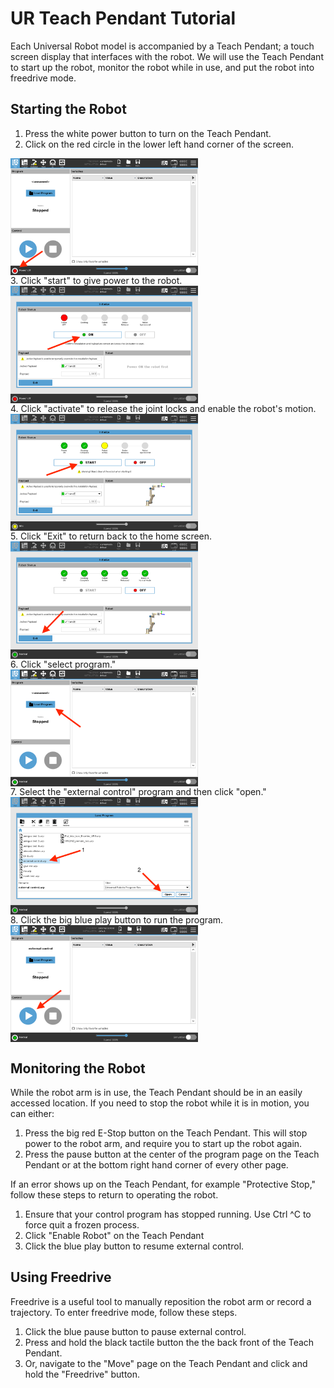 # UR Teach Pendant Tutorial
Each Universal Robot model is accompanied by a Teach Pendant; a touch screen display that interfaces with the robot. We will use the Teach Pendant to start up the robot, monitor the robot while in use, and put the robot into freedrive mode.

## Starting the Robot
1. Press the white power button to turn on the Teach Pendant.
2. Click on the red circle in the lower left hand corner of the screen.
<div style="display: flex; align-items: center;">
    <img src="examples/img/step1.png" alt="Image 1" style="width:300px;"/>
</div>
3. Click "start" to give power to the robot.
<div style="display: flex; align-items: center;">
    <img src="examples/img/step2.png" alt="Image 1" style="width:300px;"/>
</div>
4. Click "activate" to release the joint locks and enable the robot's motion.
<div style="display: flex; align-items: center;">
    <img src="examples/img/step3.png" alt="Image 1" style="width:300px;"/>
</div>
5. Click "Exit" to return back to the home screen.
<div style="display: flex; align-items: center;">
    <img src="examples/img/step4.png" alt="Image 1" style="width:300px;"/>
</div>
6. Click "select program."
<div style="display: flex; align-items: center;">
    <img src="examples/img/step5.png" alt="Image 1" style="width:300px;"/>
</div>
7. Select the "external control" program and then click "open."
<div style="display: flex; align-items: center;">
    <img src="examples/img/step6.png" alt="Image 1" style="width:300px;"/>
</div>
8. Click the big blue play button to run the program.
<div style="display: flex; align-items: center;">
    <img src="examples/img/step7.png" alt="Image 1" style="width:300px;"/>
</div>

## Monitoring the Robot
While the robot arm is in use, the Teach Pendant should be in an easily accessed location. If you need to stop the robot while it is in motion, you can either:
1. Press the big red E-Stop button on the Teach Pendant. This will stop power to the robot arm, and require you to start up the robot again.
2. Press the pause button at the center of the program page on the Teach Pendant or at the bottom right hand corner of every other page.

If an error shows up on the Teach Pendant, for example "Protective Stop," follow these steps to return to operating the robot.
1. Ensure that your control program has stopped running. Use Ctrl ^C to force quit a frozen process.
2. Click "Enable Robot" on the Teach Pendant
3. Click the blue play button to resume external control.

## Using Freedrive
Freedrive is a useful tool to manually reposition the robot arm or record a trajectory. To enter freedrive mode, follow these steps.
1. Click the blue pause button to pause external control.
2. Press and hold the black tactile button the the back front of the Teach Pendant.
3. Or, navigate to the "Move" page on the Teach Pendant and click and hold the "Freedrive" button.

